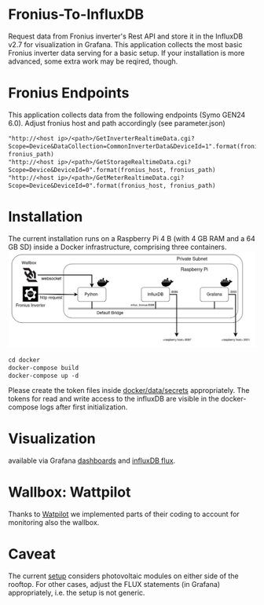 # Fronius-To-InfluxDB

Request data from Fronius inverter's Rest API and store it in the 
InfluxDB v2.7 for visualization in Grafana. This application collects the most basic 
Fronius inverter data serving for a basic setup. If your installation is 
more advanced, some extra work may be reqired, though. 

# Fronius Endpoints 
This application collects data from the following endpoints (Symo GEN24 6.0).
Adjust fronius host and path accordingly (see parameter.json)

    "http://<host ip>/<path>/GetInverterRealtimeData.cgi?Scope=Device&DataCollection=CommonInverterData&DeviceId=1".format(fronius_host, fronius_path)
    "http://<host ip>/<path>/GetStorageRealtimeData.cgi?Scope=Device&DeviceId=0".format(fronius_host, fronius_path)
    "http://<host ip>/<path>/GetMeterRealtimeData.cgi?Scope=Device&DeviceId=0".format(fronius_host, fronius_path)

# Installation 
The current installation runs on a Raspberry Pi 4 B (with 4 GB RAM and a 64 GB SD)
inside a Docker infrastructure, comprising three containers. 
![Architecture](https://github.com/Tamburasca/fronius2influx/blob/7738c65d44107b43a67efc21f61464c6fd22939d/pics/FroniusAPP.png)

    cd docker
    docker-compose build
    docker-compose up -d

Please create the token files inside 
[docker/data/secrets](https://github.com/Tamburasca/fronius2influx/blob/426322986a35a77106e53a78811118613b7ca29a/docker/data/secrets) 
appropriately. The tokens for read and write access to the influxDB are 
visible in the docker-compose logs after first initialization.

# Visualization
available via Grafana 
[dashboards](https://github.com/Tamburasca/fronius2influx/blob/833969887f417cd0a51fba7c583c9fab22594d61/docker/data/grafana/etc/grafana/provisioning/dashboards) 
and 
[influxDB flux](https://github.com/Tamburasca/fronius2influx/blob/833969887f417cd0a51fba7c583c9fab22594d61/docker/data/influxdb2/explorer). 

# Wallbox: Wattpilot
Thanks to [Watpilot](https://github.com/joscha82/wattpilot/tree/main?tab=readme-ov-file)
we implemented parts of their coding to account for monitoring also the wallbox.

# Caveat
The current [setup](https://github.com/Tamburasca/fronius2influx/blob/786517e091e8524b049d52de65e08ff9f0e4c716/src/data/parameter.json) considers photovoltaic modules on either side of the 
rooftop. For other cases, adjust the FLUX statements (in Grafana) appropriately, i.e.
the setup is not generic.